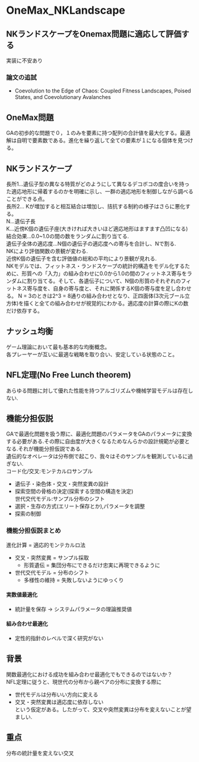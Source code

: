 # OneMax_NKLandscape
## NKランドスケープをOnemax問題に適応して評価する 
実装に不安あり  
### 論文の追試  
* Coevolution to the Edge of Chaos: Coupled Fitness Landscapes, Poised States, and Coevolutionary Avalanches  

## OneMax問題  
GAの初歩的な問題で０，１のみを要素に持つ配列の合計値を最大化する。最適解は自明で要素数である。進化を繰り返して全ての要素が１になる個体を見つける。  
 
## NKランドスケープ 
長所1...遺伝子型の異なる特質がどのようにして異なるデコボコの度合いを持った適応地形に帰着するのかを明確に示し、一群の適応地形を制御しながら調べることができる点。  
長所2... Kが増加すると相互結合は増加し、拮抗する制約の様子はさらに悪化する。  
N...遺伝子長  
K...近傍K個の遺伝子座(大きければ大きいほど適応地形はますます凸凹になる)  
結合効果...0.0~1.0の間の数をランダムに割り当てる.  
遺伝子全体の適応度...N個の遺伝子の適応度への寄与を合計し、Nで割る.  
NKにより評価関数の景観が変わる.  
近傍K個の遺伝子を含む評価値の総和の平均により景観が見れる.  
NKモデルでは、フィットネス・ランドスケープの統計的構造をモデル化するために、形質への「入力」の組み合わせに0.0から1.0の間のフィットネス寄与をランダムに割り当てる。そして、各遺伝子について、N個の形質のそれぞれのフィットネス寄与度を、自身の寄与度と、それに関係するK個の寄与度を足し合わせる。
N = 3のときは2^3 = 8通りの組み合わせとなり、正四面体(3次元ブール立方体)を描くと全ての組み合わせが視覚的にわかる。適応度の計算の際にKの数だけ依存する。  

## ナッシュ均衡
ゲーム理論において最も基本的な均衡概念。  
各プレーヤーが互いに最適な戦略を取り合い、安定している状態のこと。  

## NFL定理(No Free Lunch theorem)
あらゆる問題に対して優れた性能を持つアルゴリズムや機械学習モデルは存在しない.  

## 機能分担仮説  
GAで最適化問題を扱う際に、最適化問題のパラメータをGAのパラメータに変換する必要がある.その際に自由度が大きくなるためなんらかの設計規範が必要となる.それが機能分担仮説である.  
遺伝的なオペレータは分布側で起こり、我々はそのサンプルを観測しているに過ぎない.  
コード化/交叉:モンテカルロサンプル  
* 遺伝子・染色体・交叉・突然変異の設計  
* 探索空間の骨格の決定(探索する空間の構造を決定)  
世代交代モデル:サンプル分布のシフト  
* 選択・生存の方式(エリート保存とか),パラメータを調整  
* 探索の制御　　
### 機能分担仮説まとめ
進化計算 = 適応的モンテカルロ法  
* 交叉・突然変異 = サンプル採取  
  * 形質遺伝 = 集団分布にできるだけ忠実に再現できるように  
* 世代交代モデル = 分布のシフト  
  * 多様性の維持 = 失敗しないようにゆっくり  
#### 実数値最適化
* 統計量を保存 -> システムパラメータの理論推奨値  
#### 組み合わせ最適化
* 定性的指針のレベルで深く研究がない  

## 背景
関数最適化における成功を組み合わせ最適化でもできるのではないか？  
NFL定理に従うと、現世代の分布から親ペアの分布に変換する際に  
* 世代モデルは分布いい方向に変える  
* 交叉・突然変異は適応度に依存しない  
という仮定がある。したがって、交叉や突然変異は分布を変えないことが望ましい.  

## 重点
分布の統計量を変えない交叉  